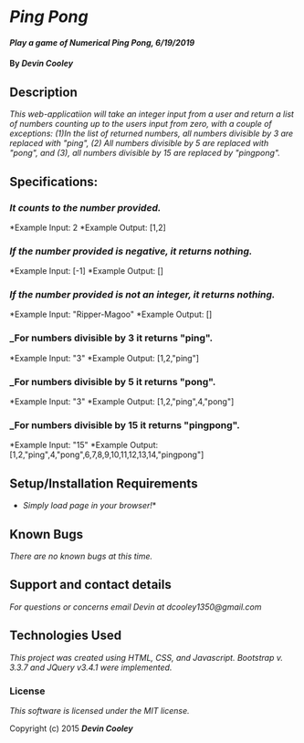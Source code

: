 # _Ping Pong_

#### _Play a game of Numerical Ping Pong, 6/19/2019_
#### By _**Devin Cooley**_

## Description

_This web-applicatiion will take an integer input from a user and return a list of numbers counting up to the users input from zero, with a couple of exceptions: (1)In the list of returned numbers, all numbers divisible by 3 are replaced with "ping", (2) All numbers divisible by 5 are replaced with "pong", and (3), all numbers divisible by 15 are replaced by "pingpong"._

## Specifications:

### _It counts to the number provided._
*Example Input: 2
*Example Output:  [1,2]
### _If the number provided is negative, it returns nothing._
*Example Input: [-1]
*Example Output: []
### _If the number provided is not an integer, it returns nothing._
*Example Input: "Ripper-Magoo"
*Example Output: []
### _For numbers divisible by 3 it returns "ping".
*Example Input: "3"
*Example Output: [1,2,"ping"]
### _For numbers divisible by 5 it returns "pong".
*Example Input: "3"
*Example Output: [1,2,"ping",4,"pong"]
### _For numbers divisible by 15 it returns "pingpong".
*Example Input: "15"
*Example Output: [1,2,"ping",4,"pong",6,7,8,9,10,11,12,13,14,"pingpong"]

## Setup/Installation Requirements

* _Simply load page in your browser!_*

## Known Bugs

_There are no known bugs at this time._

## Support and contact details

_For questions or concerns email Devin at dcooley1350@gmail.com_

## Technologies Used

_This project was created using HTML, CSS, and Javascript. Bootstrap v. 3.3.7 and JQuery v3.4.1 were implemented._

### License

*This software is licensed under the MIT license.*

Copyright (c) 2015 **_Devin Cooley_**